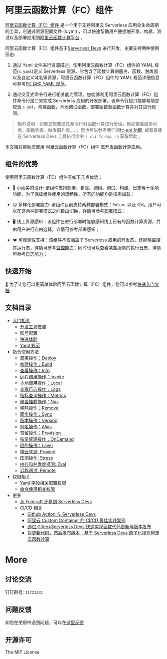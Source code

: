 # 阿里云函数计算（FC）组件

[阿里云函数计算（FC）组件](https://github.com/devsapp/fc) 是一个用于支持阿里云 Serverless 应用全生命周期的工具，它通过资源配置文件 (s.yml) ，可以快速帮助用户便捷地开发、构建、测试以及部署应用到[阿里云函数计算平台](https://www.aliyun.com/product/fc?spm=5176.19720258.J_8058803260.115.e9392c4aHejRf3) 。

阿里云函数计算（FC）组件基于[Serverless Devs](https://www.serverless-devs.com/) 进行开发，主要支持两种使用形态:

1. 通过 Yaml 文件进行资源描述。使用阿里云函数计算（FC）组件的 YAML 规范(`s.yaml`)定义 Serverless 资源。它包含了函数计算的服务、函数、触发器以及自定义域名等资源，阿里云函数计算（FC）组件的 YAML 规范详细信息可参考[FC 组件 YAML 规范](./Others/yaml.md)。

2. 通过交互式命令行进行相关能力管理。您能够利用阿里云函数计算（FC）组件命令行接口来完成 Serverless 应用的开发部署。该命令行接口能够帮助您校验 `s.yml`，构建函数，本地调试函数，部署函数至函数计算并对其进行观测。

> 额外说明：如果您想要通过命令行对函数计算进行管理，例如查看服务列表、函数列表、触发器列表.....，您也可以参考我们的[fc-api 功能](https://github.com/devsapp/fc-api), 或者直接在 Serverless Devs 工具执行命令 `s cli fc-api -h` 获取帮助；

本文档将帮助您使用 阿里云函数计算（FC）组件 去开发函数计算应用。

## 组件的优势

使用阿里云函数计算（FC）组件有如下几点优势：

- 🌇 小而美的设计: 该组件支持部署、移除、调用、调试、构建、日志等十余项功能，为了保证组件使用的流畅性，所有的功能均是按需加载；

- 😉 多样化部署能力: 该组件目前支持两种部署模式：`Pulumi` 以及 `SDK`。用户可以在这两种部署模式之间自由切换，详情可参考[部署模式](Usage/deploy.md#函数部署的底座)；

- 🖥️ 线上资源感知：该组件在进行部署时能够感知线上已有的函数计算资源，并由用户进行自由选择，详情可参考部署感知；

- 👁️ 可观测性支持：该组件不仅涵盖了 Serverless 应用的开发态，还能够监控其运行态，详情可参考[监控能力](Usage/metrics.md)；同时也可以查看某些服务的执行日志，详情可参考[日志能力](Usage/logs.md)；

## 快速开始

🔑 为了让您可以更简单体验阿里云函数计算（FC）组件，您可以参考[快速入门文档](./Getting-started/Hello-world-application.md)

## 文档目录

- [入门相关](./Getting-started/Getting-started.md)
  - [开发工具安装](./Getting-started/Install-tutorial.md)
  - [账号配置](./Getting-started/Setting-up-credentials.md)
  - [快速体验](./Getting-started/Hello-world-application.md)
  - [Yaml 规范](./Others/yaml.md)
- 指令使用方法
  - [部署操作：Deploy](./Usage/deploy.md)
  - [构建操作：Build](./Usage/build/build.md)
  - [查看操作：Info](./Usage/info.md)
  - [远程调用操作：Invoke](./Usage/invoke.md)
  - [本地调用操作：Local](./Usage/local.md)
  - [查看日志操作：Logs](./Usage/logs.md)
  - [指标查询操作：Metrics](./Usage/metrics.md)
  - [硬盘挂载操作：Nas](./Usage/nas.md)
  - [移除操作：Remove](./Usage/remove.md)
  - [同步操作：Sync](./Usage/sync.md)
  - [版本操作：Version](./Usage/version.md)
  - [别名操作：Alias](./Usage/alias.md)
  - [预留操作：Provision](./Usage/provision.md)
  - [按量资源操作：OnDemand](./Usage/onDemand.md)
  - [层的操作：Layer](./Usage/layer.md)
  - [端云联调: Proxied](./Usage/proxied.md)
  - [压测操作: Stress](./Usage/stress.md)
  - [内存和并发度探测: Eval](./Usage/eval.md)
  - [远程调试: Remote](./Usage/remote.md)
- 权限相关
  - [Yaml 字段相关配置权限](./Others/authority/yaml.md)
  - [命令使用相关权限](./Others/authority/command.md)
- 更多
  - [从 Funcraft 迁移到 Serverless Devs](./Others/fun-fc.md)
  - CI/CD 相关
    - [Github Action 与 Serverless Devs](./Others/github-action.md)
    - [阿里云 Custom Container 的 CI/CD 最佳实践案例](http://www.serverless-devs.com/blog/aliyun-custom-container-ci-cd)
    - [通过 Gitee+Serverless Devs 快速实现函数代码更新与版本发布](http://www.serverless-devs.com/blog/gitee-gitee-go-serverless-devs-ci-cd)
    - [只更新代码，然后发布版本：基于 Serverless Devs 原子化操作阿里云函数计算](http://www.serverless-devs.com/blog/serverless-devs-update-fc-code)

# More

## 讨论交流

钉钉群号: `11721331`

## 问题反馈

如您在使用中遇到问题，可以在[这里反馈](https://github.com/devsapp/fc/issues)

## 开源许可

The MIT License
